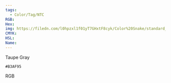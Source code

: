 ```yaml
---
tags:
  - Color/Tag/NTC
RGB:
Hex:
img: https://filedn.com/l0hpzxl1f01yT7GHxtF8cyk/Color%20Snake/standard_csv_to_svg/B3AF95.svg
CMYK:
HSL:
Name:
---
```

Taupe Gray
```palette
#B3AF95
```
RGB
